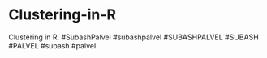 # Clustering-in-R
Clustering in R. #SubashPalvel #subashpalvel #SUBASHPALVEL #SUBASH #PALVEL #subash #palvel
